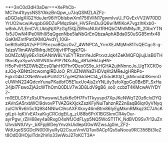 =*=3nC0d3dH3aDer==*XePhCb-MC7m41tyysNSSYAkzBnQpw_u7JqQSMZLAZFz-aDGDalgXIG2YduJer96iYObIsbwXm1756VlIN17gwmIvuU_FGvExVV2W70DDYrUO2wcwiAvqpbG9DZuPMqz9aH_HVSFmDu3Q6w1MfiKoA7vgzIhKxb0-w8nkJVLEmCVLUkbjNjXPzGg15QjZB9naNUbt1RHQbCMhIMMyJft_20bxYTN1x5JOwN4IPe0WhIIi5qQgenNbe5laNbGrEnQbzaAphABda0S0uSG85mfx48GaKMZmfPatOKMQAvdYj_10Gl-beBtSoBQA2sFPTPEezxaBQoz0vZ_4WNPCA_YrmXEJMIjMn81TsQECgcS-g-1sizsV1ImAWzRMrqJhE0itjvHPFqgk7Qi-bOMZcMjiy9Ex1iz6ANnW9LYuEYTRzmYeJdPrxvzJqk4ZeKMQFQjiujLlsB0THf8osKya3ywVsWVNX5nPlP7NXuNg_dB1alHkUqHN-H5oPvIH5Z0Wb2EcsQ1ahHOFhr9Deo0S9o_kHGHA2ujhNnncJo_UgTXCKOosJOq-XBNtt3rcwomgIRDJoO_RYJiZNWNsZHDVqKt2MReJgHRbPo-FgkrD4kCXNeWnwbPUAG21ZgrHQ1kk5HCt4_yD55dKt0jD_jkMmoI438remDeUWhN224QdcnYunaPKatlbfO5E1uxUo4js2xYNLtIy3sfoXgpGq0BxBP_SxHa34jbi7FswoZjA2cWThOmQ0DLV7w3D8LdV9gB6_xo0_ccbzT4KMcwAViYDYZ-rn0EDLG5YzRsUPtwswwL5ztk6e9H7Fv1Tkyyspd7XpJKeNWqTZ0z6cIxDYQzAVnSA5rxbWCl9dvovPTVAZGkXjckZszKFyNuiTahznRZ2n6aqB6lqr0yVNyqzulClVRv6lr5c1Q9S4NNlwC9rcAXFXkvy46mBtm86IyEgMkmRMkqz3C7JAcKgtLpt-lqKVvEA1xaKigCRCdgEiLg_zU88b6PrX1BGSkmCR4yOur-ayrPgw_rZiH68ey4a8RxgO4sNfJOdFLyp5NQ5WoST1TK_NdBVD9Sv7r12uZnUlvvbNtUVy-_bXFpj6lDeyYnvzkUidlepG0wWZwsJg0m_ZF2-WdUqeSSGDcIN0D0IyuRyQ2CsuxVmVQTav8ACp1Qs5aNoou9RC356Bt3IeZt8OdD3HOjuITdn2hVIo33wWoJ27oKCT3A=